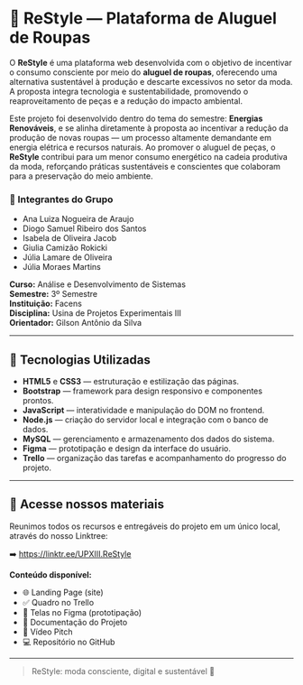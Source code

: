# 🧥 ReStyle — Plataforma de Aluguel de Roupas

O **ReStyle** é uma plataforma web desenvolvida com o objetivo de incentivar o consumo consciente por meio do **aluguel de roupas**, oferecendo uma alternativa sustentável à produção e descarte excessivos no setor da moda. A proposta integra tecnologia e sustentabilidade, promovendo o reaproveitamento de peças e a redução do impacto ambiental.

Este projeto foi desenvolvido dentro do tema do semestre: **Energias Renováveis**, e se alinha diretamente à proposta ao incentivar a redução da produção de novas roupas — um processo altamente demandante em energia elétrica e recursos naturais. Ao promover o aluguel de peças, o **ReStyle** contribui para um menor consumo energético na cadeia produtiva da moda, reforçando práticas sustentáveis e conscientes que colaboram para a preservação do meio ambiente.

### 👥 Integrantes do Grupo

- Ana Luiza Nogueira de Araujo  
- Diogo Samuel Ribeiro dos Santos  
- Isabela de Oliveira Jacob  
- Giulia Camizão Rokicki  
- Júlia Lamare de Oliveira  
- Júlia Moraes Martins  

**Curso:** Análise e Desenvolvimento de Sistemas  
**Semestre:** 3º Semestre  
**Instituição:** Facens  
**Disciplina:** Usina de Projetos Experimentais III  
**Orientador:** Gilson Antônio da Silva  

---

## 🚀 Tecnologias Utilizadas

- **HTML5** e **CSS3** — estruturação e estilização das páginas.
- **Bootstrap** — framework para design responsivo e componentes prontos.
- **JavaScript** — interatividade e manipulação do DOM no frontend.
- **Node.js** — criação do servidor local e integração com o banco de dados.
- **MySQL** — gerenciamento e armazenamento dos dados do sistema.
- **Figma** — prototipação e design da interface do usuário.
- **Trello** — organização das tarefas e acompanhamento do progresso do projeto.

---

## 🔗 Acesse nossos materiais

Reunimos todos os recursos e entregáveis do projeto em um único local, através do nosso Linktree:

➡️ https://linktr.ee/UPXIII.ReStyle

**Conteúdo disponível:**
- 🌐 Landing Page (site)
- ✅ Quadro no Trello
- 🎨 Telas no Figma (prototipação)
- 📄 Documentação do Projeto
- 🎥 Vídeo Pitch
- 💻 Repositório no GitHub

---

> ReStyle: moda consciente, digital e sustentável 🌱
